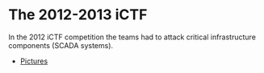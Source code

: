 # The 2012-2013 iCTF

In the 2012 iCTF competition the teams had to attack critical
infrastructure components (SCADA systems).

* [Pictures](/archive/2010/pictures)

